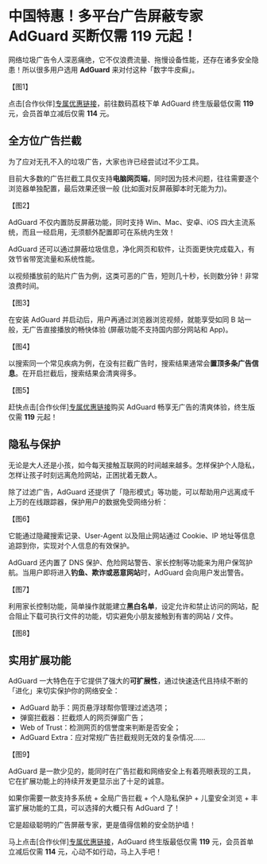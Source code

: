 # 中国特惠！多平台广告屏蔽专家 AdGuard 买断仅需 119 元起！

网络垃圾广告令人深恶痛绝，它不仅浪费流量、拖慢设备性能，还存在诸多安全隐患！所以很多用户选用 **AdGuard** 来对付这种「数字牛皮癣」。

【图1】

点击[合作伙伴][专属优惠链接](https://store.lizhi.io/site/products/id/31?cid=4sac0t7f)，前往数码荔枝下单 AdGuard 终生版最低仅需 **119** 元，会员首单立减后仅需 **114** 元。

## 全方位广告拦截

为了应对无孔不入的垃圾广告，大家也许已经尝试过不少工具。

目前大多数的广告拦截工具仅支持**电脑网页端**，同时因为技术问题，往往需要逐个浏览器单独配置，最后效果还很一般 (比如面对反屏蔽脚本时无能为力)。

【图2】

AdGuard 不仅内置防反屏蔽功能，同时支持 Win、Mac、安卓、iOS 四大主流系统，而且一经启用，无须额外配置即可在系统内生效！

AdGuard 还可以通过屏蔽垃圾信息，净化网页和软件，让页面更快完成载入，有效节省带宽流量和系统性能。

以视频播放前的贴片广告为例，这类可恶的广告，短则几十秒，长则数分钟！非常浪费时间。

【图3】

在安装 AdGuard 并启动后，用户再通过浏览器浏览视频，就能享受如同 B 站一般，无广告直接播放的畅快体验 (屏蔽功能不支持国内部分网站和 App)。

【图4】

以搜索同一个常见疾病为例，在没有拦截广告时，搜索结果通常会**置顶多条广告信息**。在开启拦截后，搜索结果会清爽得多。

【图5】

赶快点击[合作伙伴][专属优惠链接](https://store.lizhi.io/site/products/id/31?cid=4sac0t7f)购买 AdGuard 畅享无广告的清爽体验，终生版仅需 **119** 元起！

## 隐私与保护

无论是大人还是小孩，如今每天接触互联网的时间越来越多。怎样保护个人隐私，怎样让孩子时刻远离危险网站，正困扰着无数人。

除了过滤广告，AdGuard 还提供了「隐形模式」等功能，可以帮助用户远离成千上万的在线跟踪器，保护用户的数据免受网络分析：

【图6】

它能通过隐藏搜索记录、User-Agent 以及阻止网站通过 Cookie、IP 地址等信息追踪到你，实现对个人信息的有效保护。

AdGuard 还内置了 DNS 保护、危险网站警告、家长控制等功能来为用户保驾护航。当用户即将进入**钓鱼、欺诈或恶意网站**时，AdGuard 会向用户发出警告。

【图7】

利用家长控制功能，简单操作就能建立**黑白名单**，设定允许和禁止访问的网站，配合阻止下载可执行文件的功能，切实避免小朋友接触到有害的网站 / 文件。

【图8】

## 实用扩展功能

AdGuard 一大特色在于它提供了强大的**可扩展性**，通过快速迭代且持续不断的「进化」来切实保护你的网络安全：

- AdGuard 助手：网页悬浮球帮你管理过滤选项；
- 弹窗拦截器：拦截烦人的网页弹窗广告；
- Web of Trust：检测网页的信誉度来判断是否安全；
- AdGuard Extra：应对常规广告拦截规则无效的复杂情况……

【图9】

AdGuard 是一款少见的，能同时在广告拦截和网络安全上有着亮眼表现的工具，它在扩展功能上的持续开发更显示出了十足的诚意。

如果你需要一款支持多系统 + 全局广告拦截 + 个人隐私保护 + 儿童安全浏览 + 丰富扩展功能的工具，可以选择的大概只有 AdGuard 了！

它是超级聪明的广告屏蔽专家，更是值得信赖的安全防护墙！

马上点击[合作伙伴][专属优惠链接](https://store.lizhi.io/site/products/id/31?cid=4sac0t7f)，AdGuard 终生版最低仅需 **119** 元，会员首单立减后仅需 **114** 元，心动不如行动，马上入手吧！